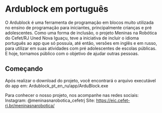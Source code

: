# Ardublock em português

O Ardublock é uma ferramenta de programação em blocos muito utilizada no ensino de programação para iniciantes, principalmente crianças e pré adolescentes. Como uma forma de inclusão, o projeto Meninas na Robótica do Cefet/RJ Uned Nova Iguaçu, teve a iniciativa de incluir o idioma português ao app que só possuía, até então, versões em inglês e em russo, para utilizar em suas atividades com pré adolescentes de escolas públicas. E hoje, tornamos público com o objetivo de ajudar outras pessoas.

## Começando

Após realizar o download do projeto, você encontrará o arquivo executável do app em:
Ardublock_pt_en_ru/app/ArduBlock.exe

Para conhecer o nosso projeto, nos acompanhe nas redes sociais:
Instagram: @meninasnarobotica_cefetrj
Site: https://eic.cefet-rj.br/meninasnarobotica/
